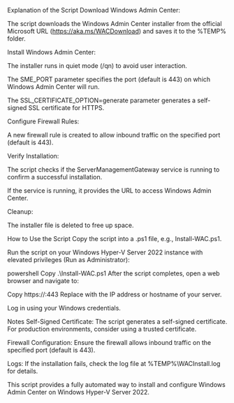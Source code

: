 Explanation of the Script
Download Windows Admin Center:

The script downloads the Windows Admin Center installer from the official Microsoft URL (https://aka.ms/WACDownload) and saves it to the %TEMP% folder.

Install Windows Admin Center:

The installer runs in quiet mode (/qn) to avoid user interaction.

The SME_PORT parameter specifies the port (default is 443) on which Windows Admin Center will run.

The SSL_CERTIFICATE_OPTION=generate parameter generates a self-signed SSL certificate for HTTPS.

Configure Firewall Rules:

A new firewall rule is created to allow inbound traffic on the specified port (default is 443).

Verify Installation:

The script checks if the ServerManagementGateway service is running to confirm a successful installation.

If the service is running, it provides the URL to access Windows Admin Center.

Cleanup:

The installer file is deleted to free up space.

How to Use the Script
Copy the script into a .ps1 file, e.g., Install-WAC.ps1.

Run the script on your Windows Hyper-V Server 2022 instance with elevated privileges (Run as Administrator):

powershell
Copy
.\Install-WAC.ps1
After the script completes, open a web browser and navigate to:

Copy
https://<YourServerIP>:443
Replace <YourServerIP> with the IP address or hostname of your server.

Log in using your Windows credentials.

Notes
Self-Signed Certificate: The script generates a self-signed certificate. For production environments, consider using a trusted certificate.

Firewall Configuration: Ensure the firewall allows inbound traffic on the specified port (default is 443).

Logs: If the installation fails, check the log file at %TEMP%\WACInstall.log for details.

This script provides a fully automated way to install and configure Windows Admin Center on Windows Hyper-V Server 2022.
